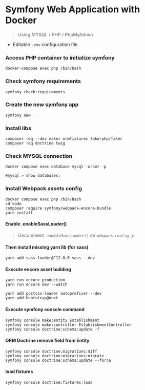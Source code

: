 # Symfony Web Application with Docker

> Using MYSQL / PHP / PhpMyAdmin

- Editable `.env` configuration file

### Access PHP container to initialize symfony
`docker-compose exec php /bin/bash`

### Check symfony requirements
`symfony check:requirements`


### Create the new symfony app
`symfony new .`

### Install libs
```
composer req --dev maker ormfixtures fakerphp/faker
composer req doctrine twig
```

### Check MYSQL connection
```
docker compose exec database mysql -uroot -p

#mysql > show databases;
```


### Install Webpack assets config
```
docker compose exec php /bin/bash
cd kodo
composer require symfony/webpack-encore-bundle
yarn install
```
#### Enable .enableSassLoader()

> Uncomment `.enableSassLoader()` on `webpack.config.js`

#### Then install missing yarn lib (for sass)
```
yarn add sass-loader@^12.0.0 sass --dev
```
#### Execute encore asset building
```
yarn run encore production
yarn run encore dev --watch

yarn add postcss-loader autoprefixer --dev
yarn add bootstrap@next
```

#### Execute symfony console command
```
symfony console make:entity Establishment
symfony console make:controller EstablishmentController
symfony console doctrine:schema:update -f
```

#### ORM Doctrine remove field from Entity
```
symfony console doctrine:migrations:diff
symfony console doctrine:migrations:migrate
symfony console doctrine:schema:update --force
```

#### load fixtures
```
symfony console doctrine:fixtures:load
```
